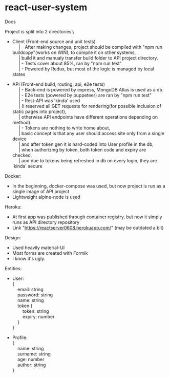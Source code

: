 # react-user-system

Docs

Project is split into 2 directories:\
- Client (Front-end source and unit tests)\
&nbsp;&nbsp;&nbsp;&nbsp;        | - After making changes, project should be compiled with "npm run buildcopy"(works on WIN), to compile it on other systems,\
&nbsp;&nbsp;&nbsp;&nbsp;        |  build it and manualy transfer build folder to API project directory.\
&nbsp;&nbsp;&nbsp;&nbsp;        | - Tests cover about 85%, ran by "npm run test"\
&nbsp;&nbsp;&nbsp;&nbsp;        | - Powered by Redux, but most of the logic is managed by local states

- API (Front-end build, routing, api, e2e tests)\
&nbsp;&nbsp;&nbsp;&nbsp;        | - Back-end is powered by express, MongoDB Atlas is used as a db.\
&nbsp;&nbsp;&nbsp;&nbsp;        | - E2e tests (powered by puppeteer) are ran by "npm run test"\
&nbsp;&nbsp;&nbsp;&nbsp;        | - Rest-API was 'kinda' used\
&nbsp;&nbsp;&nbsp;&nbsp;        | (I reserved all GET requests for rendering(for possible inclusion of static pages into project),\
&nbsp;&nbsp;&nbsp;&nbsp;        | otherwise API endpoints have different operations depending on method)\
&nbsp;&nbsp;&nbsp;&nbsp;        | - Tokens are nothing to write home about, \
&nbsp;&nbsp;&nbsp;&nbsp;        | basic concept is that any user should access site only from a single device\
&nbsp;&nbsp;&nbsp;&nbsp;        | and after token gen it is hard-coded into User profile in the db, \
&nbsp;&nbsp;&nbsp;&nbsp;        | when authorizing by token, both token code and expiry are checked, \
&nbsp;&nbsp;&nbsp;&nbsp;        | and due to tokens being refreshed in db on every login, they are 'kinda' secure


Docker:

- In the beginning, docker-compose was used, but now project is run as a single image of API project
- Lightweight alpine-node is used

Heroku:

- At first app was published through container registry, but now it simply runs as API directory repository
- Link "https://reactserver0608.herokuapp.com/" (may be outdated a bit)

Design:

- Used heavily material-UI 
- Most forms are created with Formik
- I know it's ugly.

Entities:

- User:\
{\
&nbsp;&nbsp;&nbsp;&nbsp;email: string\
&nbsp;&nbsp;&nbsp;&nbsp;password: string\
&nbsp;&nbsp;&nbsp;&nbsp;name: string\
&nbsp;&nbsp;&nbsp;&nbsp;token:{\
	&nbsp;&nbsp;&nbsp;&nbsp;&nbsp;&nbsp;&nbsp;&nbsp;token: string\
	&nbsp;&nbsp;&nbsp;&nbsp;&nbsp;&nbsp;&nbsp;&nbsp;expiry: number\
	&nbsp;&nbsp;&nbsp;&nbsp;}\
 }
 
- Profile:\
{\
&nbsp;&nbsp;&nbsp;&nbsp;name: string\
&nbsp;&nbsp;&nbsp;&nbsp;surname: string\
&nbsp;&nbsp;&nbsp;&nbsp;age: number\
&nbsp;&nbsp;&nbsp;&nbsp;author: string\
 }	

